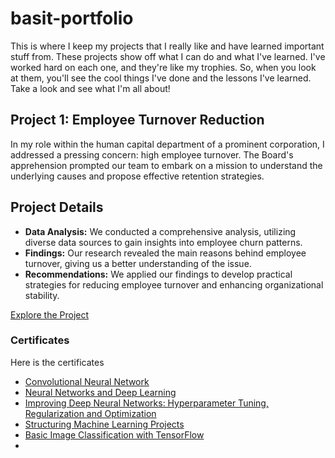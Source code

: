 # basit-portfolio
This is where I keep my projects that I really like and have learned important stuff from. These projects show off what I can do and what I've learned. I've worked hard on each one, and they're like my trophies. So, when you look at them, you'll see the cool things I've done and the lessons I've learned. Take a look and see what I'm all about!


## Project 1: Employee Turnover Reduction
In my role within the human capital department of a prominent corporation, I addressed a pressing concern: high employee turnover. The Board's apprehension prompted our team to embark on a mission to understand the underlying causes and propose effective retention strategies.

## Project Details
- **Data Analysis:** We conducted a comprehensive analysis, utilizing diverse data sources to gain insights into employee churn patterns.
- **Findings:** Our research revealed the main reasons behind employee turnover, giving us a better understanding of the issue.
- **Recommendations:** We applied our findings to develop practical strategies for reducing employee turnover and enhancing organizational stability.
 
[Explore the Project](https://app.datacamp.com/workspace/w/123973a4-159c-4f2c-9274-28e23f47d972)



### Certificates

Here is the certificates  
- [Convolutional Neural Network](https://www.coursera.org/account/accomplishments/certificate/GXNEPZGWCUMA)
- [Neural Networks and Deep Learning](https://www.coursera.org/account/accomplishments/certificate/GXNEPZGWCUMA)
- [Improving Deep Neural Networks: Hyperparameter Tuning, Regularization and Optimization](https://www.coursera.org/account/accomplishments/certificate/H58LFSY26H6D)
- [Structuring Machine Learning Projects](https://www.coursera.org/account/accomplishments/certificate/XKULD8EUXX2Y)
- [Basic Image Classification with TensorFlow](https://www.coursera.org/account/accomplishments/certificate/3Z5J6LAVMEPE)
- 



